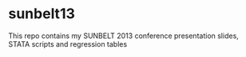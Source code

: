 sunbelt13
=========

This repo contains my SUNBELT 2013 conference presentation slides, STATA scripts and regression tables

